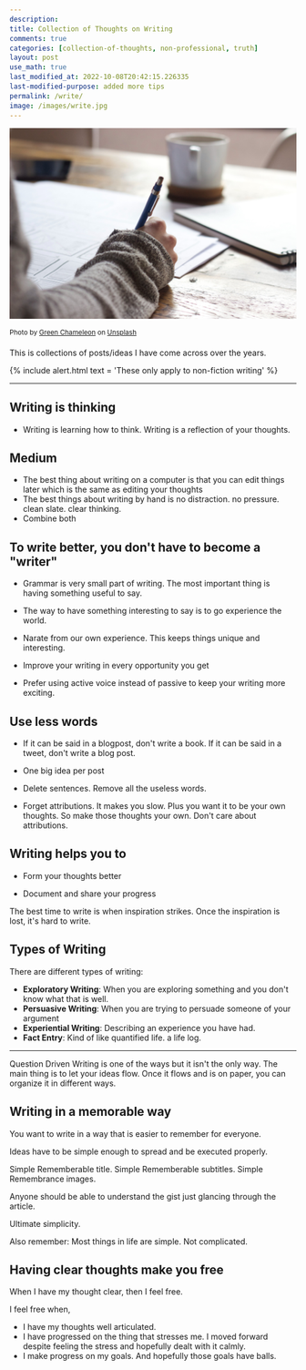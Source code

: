```yaml
---
description: 
title: Collection of Thoughts on Writing
comments: true
categories: [collection-of-thoughts, non-professional, truth]
layout: post
use_math: true
last_modified_at: 2022-10-08T20:42:15.226335
last-modified-purpose: added more tips
permalink: /write/
image: /images/write.jpg
---
```


![](/images/write.jpg)

<sup>Photo by <a href="https://unsplash.com/@craftedbygc?utm_source=unsplash&amp;utm_medium=referral&amp;utm_content=creditCopyText">Green Chameleon</a> on <a href="https://unsplash.com/s/photos/write?utm_source=unsplash&amp;utm_medium=referral&amp;utm_content=creditCopyText">Unsplash</a></sup>

This is collections of posts/ideas I have come across over the years.

{% include alert.html text = 'These only apply to non-fiction writing' %}

***

## Writing is thinking

- Writing is learning how to think. Writing is a reflection of your thoughts.

## Medium

- The best thing about writing on a computer is that you can edit things later which is the same as editing your thoughts
- The best things about writing by hand is no distraction. no pressure. clean slate. clear thinking.
- Combine both

## To write better, you don't have to become a "writer"

- Grammar is very small part of writing. The most important thing is having something useful to say.

- The way to have something interesting to say is to go experience the world.

- Narate from our own experience. This keeps things unique and interesting.

- Improve your writing in every opportunity you get

- Prefer using active voice instead of passive to keep your writing more exciting.

## Use less words

- If it can be said in a blogpost, don't write a book. If it can be said in a tweet, don't write a blog post.

- One big idea per post

- Delete sentences. Remove all the useless words. 

- Forget attributions. It makes you slow. Plus you want it to be your own thoughts. So make those thoughts your own. Don't care about attributions. 

## Writing helps you to 

- Form your thoughts better
  
- Document and share your progress

The best time to write is when inspiration strikes. Once the inspiration is lost, it's hard to write.

## Types of Writing

There are different types of writing:
- **Exploratory Writing**: When you are exploring something and you don't know what that is well.
- **Persuasive Writing**: When you are trying to persuade someone of your argument
- **Experiential Writing**: Describing an experience you have had.
- **Fact Entry**: Kind of like quantified life. a life log.
***

Question Driven Writing is one of the ways but it isn't the only way. The main thing is to let your ideas flow. Once it flows and is on paper, you can organize it in different ways.

## Writing in a memorable way

You want to write in a way that is easier to remember for everyone.

Ideas have to be simple enough to spread and be executed properly.

Simple Rememberable title.
Simple Rememberable subtitles.
Simple Remembrance images.

Anyone should be able to understand the gist just glancing through the article.

Ultimate simplicity.

Also remember: Most things in life are simple. Not complicated.

## Having clear thoughts make you free

When I have my thought clear, then I feel free.

I feel free when,
- I have my thoughts well articulated.
- I have progressed on the thing that stresses me. I moved forward despite feeling the stress and hopefully dealt with it calmly.
- I make progress on my goals. And hopefully those goals have balls.

